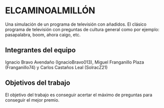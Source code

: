 # ELCAMINOALMILLÓN

Una simulación de un programa de televisión con añadidos. El clásico programa de televisión con preguntas de cultura general como por ejemplo: pasapalabra, boom, ahora caigo, etc.

## Integrantes del equipo

Ignacio Bravo Avendaño (IgnacioBravo013), Miguel Franganillo Plaza (Franganillo74) y Carlos Castaños Leal (SolracZ21)

## Objetivos del trabajo

El objetivo del trabajo es conseguir acertar el máximo de preguntas para conseguir el mejor premio.
